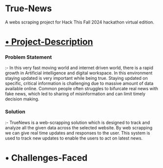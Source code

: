 # True-News
A webs scraping project for Hack This Fall 2024 hackathon virtual edition.

<u><h1>•	Project-Description</h1></u>

<h3>Problem Statement</h3> :- In this very fast moving world and internet driven world, there is a rapid growth in Artificial intelligence and digital workspace. In this environment staying updated is very important while being true. Staying updated on specific, critical information is challenging due to massive amount of data available online. Common people often struggles to bifurcate real news with fake news, which led to sharing of misinformation and can limit timely decision making.

<h3>Solution</h3> :- TrueNews is a web-scrapping solution which is designed to track and analyze all the given data across the selected website. By web scrapping we can give real time updates and responses to the user. This system is used to track new updates to enable the users to act on latest news.

<h1>•	Challenges-Faced</h1>



